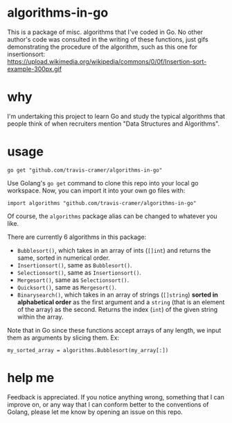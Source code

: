 # algorithms-in-go
This is a package of misc. algorithms that I've coded in Go. No other author's code was consulted in the writing of 
these functions, just gifs demonstrating the procedure of the algorithm, such as this one for insertionsort:  
https://upload.wikimedia.org/wikipedia/commons/0/0f/Insertion-sort-example-300px.gif

# why
I'm undertaking this project to learn Go and study the typical algorithms that people think of when
recruiters mention "Data Structures and Algorithms".

# usage
```
go get "github.com/travis-cramer/algorithms-in-go"
```
Use Golang's `go get` command to clone this repo into your local go workspace. Now, you can import it into your own go files 
with:
```
import algorithms "github.com/travis-cramer/algorithms-in-go"
```
Of course, the `algorithms` package alias can be changed to whatever you like.

There are currently 6 algorithms in this package:
* `Bubblesort()`, which takes in an array of ints (`[]int`) and returns the same, sorted in numerical order.
* `Insertionsort()`, same as `Bubblesort()`.
* `Selectionsort()`, same as `Insertionsort()`.
* `Mergesort()`, same as `Selectionsort()`.
* `Quicksort()`, same as `Mergesort()`.
* `Binarysearch()`, which takes in an array of strings (`[]string`) **sorted in alphabetical order** as the first 
argument and a `string` (that is an element of the array) as the second. Returns the index (`int`) of the given 
string within the array.

Note that in Go since these functions accept arrays of any length, we input them as arguments by slicing them. Ex:
```
my_sorted_array = algorithms.Bubblesort(my_array[:])
```

# help me
Feedback is appreciated. If you notice anything wrong, something that I can improve on, or any way that I can conform 
better to the conventions of Golang, please let me know by opening an issue on this repo.
